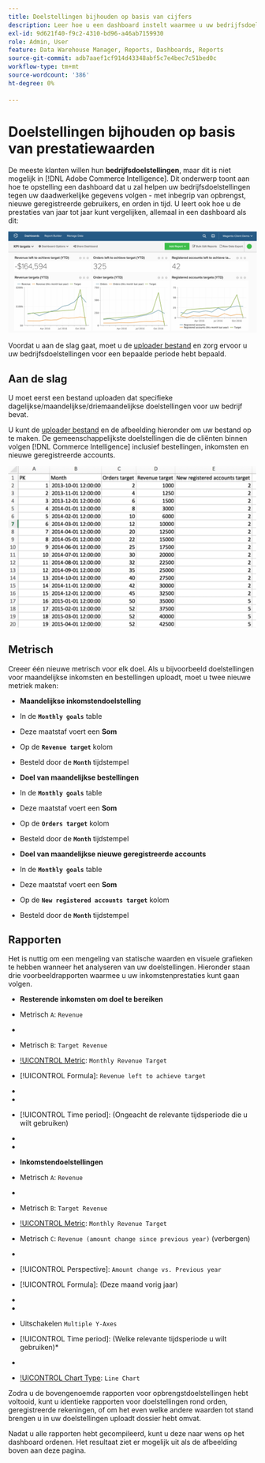 ```yaml
---
title: Doelstellingen bijhouden op basis van cijfers
description: Leer hoe u een dashboard instelt waarmee u uw bedrijfsdoelstellingen kunt bijhouden op basis van uw feitelijke gegevens, zoals inkomsten, nieuwe geregistreerde gebruikers en bestellingen in de loop der tijd.
exl-id: 9d621f40-f9c2-4310-bd96-a46ab7159930
role: Admin, User
feature: Data Warehouse Manager, Reports, Dashboards, Reports
source-git-commit: adb7aaef1cf914d43348abf5c7e4bec7c51bed0c
workflow-type: tm+mt
source-wordcount: '386'
ht-degree: 0%

---
```


# Doelstellingen bijhouden op basis van prestatiewaarden

De meeste klanten willen hun **bedrijfsdoelstellingen**, maar dit is niet mogelijk in [!DNL Adobe Commerce Intelligence]. Dit onderwerp toont aan hoe te opstelling een dashboard dat u zal helpen uw bedrijfsdoelstellingen tegen uw daadwerkelijke gegevens volgen - met inbegrip van opbrengst, nieuwe geregistreerde gebruikers, en orden in tijd. U leert ook hoe u de prestaties van jaar tot jaar kunt vergelijken, allemaal in een dashboard als dit:

![](../../assets/Goals-_dashboard_2.png)

Voordat u aan de slag gaat, moet u de [uploader bestand](../importing-data/connecting-data/using-file-uploader.md) en zorg ervoor u uw bedrijfsdoelstellingen voor een bepaalde periode hebt bepaald.

## Aan de slag

U moet eerst een bestand uploaden dat specifieke dagelijkse/maandelijkse/driemaandelijkse doelstellingen voor uw bedrijf bevat.

U kunt de [uploader bestand](../importing-data/connecting-data/using-file-uploader.md) en de afbeelding hieronder om uw bestand op te maken. De gemeenschappelijkste doelstellingen die de cliënten binnen volgen [!DNL Commerce Intelligence] inclusief bestellingen, inkomsten en nieuwe geregistreerde accounts.

![](../../assets/Goals-_Excel.png)

## Metrisch

Creeer één nieuwe metrisch voor elk doel. Als u bijvoorbeeld doelstellingen voor maandelijkse inkomsten en bestellingen uploadt, moet u twee nieuwe metriek maken:

* **Maandelijkse inkomstendoelstelling**
* In de **`Monthly goals`** table
* Deze maatstaf voert een **Som**
* Op de **`Revenue target`** kolom
* Besteld door de **`Month`** tijdstempel

* **Doel van maandelijkse bestellingen**
* In de **`Monthly goals`** table
* Deze maatstaf voert een **Som**
* Op de **`Orders target`** kolom
* Besteld door de **`Month`** tijdstempel

* **Doel van maandelijkse nieuwe geregistreerde accounts**
* In de **`Monthly goals`** table
* Deze maatstaf voert een **Som**
* Op de **`New registered accounts target`** kolom
* Besteld door de **`Month`** tijdstempel

## Rapporten

Het is nuttig om een mengeling van statische waarden en visuele grafieken te hebben wanneer het analyseren van uw doelstellingen. Hieronder staan drie voorbeeldrapporten waarmee u uw inkomstenprestaties kunt gaan volgen.

* **Resterende inkomsten om doel te bereiken**
* Metrisch `A`: `Revenue`
* 
  [!UICONTROL Metric]: `Revenue`

* Metrisch `B`: `Target Revenue`
* [!UICONTROL Metric]: `Monthly Revenue Target`

* [!UICONTROL Formula]: `Revenue left to achieve target`
* 
  [!UICONTROL-formule]: `(B-A)`
* 
  [!UICONTROL Format]: `Number`

* [!UICONTROL Time period]: (Ongeacht de relevante tijdsperiode die u wilt gebruiken)
* 
  [!UICONTROL Interval]: `Month`
* 
  [!UICONTROL Chart Type]: `Scalar`

* **Inkomstendoelstellingen**
* Metrisch `A`: `Revenue`
* 
  [!UICONTROL Metric]: `Revenue`

* Metrisch `B`: `Target Revenue`
* [!UICONTROL Metric]: `Monthly Revenue Target`

* Metrisch `C`: `Revenue (amount change since previous year)` (verbergen)
* 
  [!UICONTROL Metric]: `Revenue`
* [!UICONTROL Perspective]: `Amount change vs. Previous year`

* [!UICONTROL Formula]: (Deze maand vorig jaar)
* 
  [!UICONTROL-formule]: `(A-C)`
* 
  [!UICONTROL Format]: `Currency`

* Uitschakelen `Multiple Y-Axes`
* [!UICONTROL Time period]: (Welke relevante tijdsperiode u wilt gebruiken)*
* 
  [!UICONTROL Interval]: `Month`
* [!UICONTROL Chart Type]: `Line Chart`

Zodra u de bovengenoemde rapporten voor opbrengstdoelstellingen hebt voltooid, kunt u identieke rapporten voor doelstellingen rond orden, geregistreerde rekeningen, of om het even welke andere waarden tot stand brengen u in uw doelstellingen uploadt dossier hebt omvat.

Nadat u alle rapporten hebt gecompileerd, kunt u deze naar wens op het dashboard ordenen. Het resultaat ziet er mogelijk uit als de afbeelding boven aan deze pagina.
